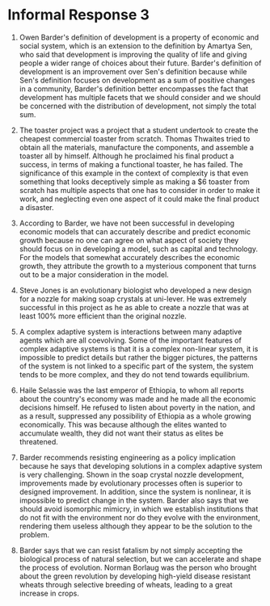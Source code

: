 # Informal Response 3

1. Owen Barder's definition of development is a property of economic and social system, which is an extension to the definition by Amartya Sen, who said that development is improving the quality of life and giving people a wider range of choices about their future. Barder's definition of development is an improvement over Sen's definition because while Sen's definition focuses on development as a sum of positive changes in a community, Barder's definition better encompasses the fact that development has multiple facets that we should consider and we should be concerned with the distribution of development, not simply the total sum. 

2. The toaster project was a project that a student undertook to create the cheapest commercial toaster from scratch. Thomas Thwaites tried to obtain all the materials, manufacture the components, and assemble a toaster all by himself. Although he proclaimed his final product a success, in terms of making a functional toaster, he has failed. The significance of this example in the context of complexity is that even something that looks deceptively simple as making a $6 toaster from scratch has multiple aspects that one has to consider in order to make it work, and neglecting even one aspect of it could make the final product a disaster. 

3. According to Barder, we have not been successful in developing economic models that can accurately describe and predict economic growth because no one can agree on what aspect of society they should focus on in developing a model, such as capital and technology. For the models that somewhat accurately describes the economic growth, they attribute the growth to a mysterious component that turns out to be a major consideration in the model.

4. Steve Jones is an evolutionary biologist who developed a new design for a nozzle for making soap crystals at uni-lever. He was extremely successful in this project as he as able to create a nozzle that was at least 100% more efficient than the original nozzle.

5. A complex adaptive system is interactions between many adaptive agents which are all coevolving. Some of the important features of complex adaptive systems is that it is a complex non-linear system, it is impossible to predict details but rather the bigger pictures, the patterns of the system is not linked to a specific part of the system, the system tends to be more complex, and they do not tend towards equilibrium. 

6. Haile Selassie was the last emperor of Ethiopia, to whom all reports about the country's economy was made and he made all the economic decisions himself. He refused to listen about poverty in the nation, and as a result, suppressed any possibility of Ethiopia as a whole growing economically. This was because although the elites wanted to accumulate wealth, they did not want their status as elites be threatened. 

7. Barder recommends resisting engineering as a policy implication because he says that developing solutions in a complex adaptive system is very challenging. Shown in the soap crystal nozzle development, improvements made by evolutionary processes often is superior to designed improvement. In addition, since the system is nonlinear, it is impossible to predict change in the system. Barder also says that we should avoid isomorphic mimicry, in which we establish institutions that do not fit with the environment nor do they evolve with the environment, rendering them useless although they appear to be the solution to the problem.

8. Barder says that we can resist fatalism by not simply accepting the biological process of natural selection, but we can accelerate and shape the process of evolution. Norman Borlaug was the person who brought about the green revolution by developing  high-yield disease resistant wheats through selective breeding of wheats, leading to a great increase in crops. 
